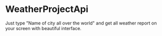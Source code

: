 # WeatherProjectApi
Just type "Name of city all over the world" and get all weather report on your screen with beautiful interface.
